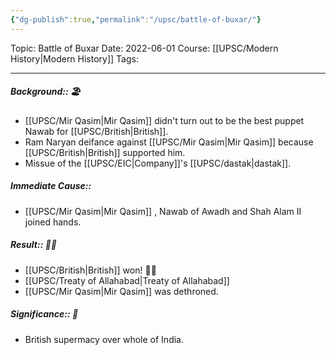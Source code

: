 ```yaml
---
{"dg-publish":true,"permalink":"/upsc/battle-of-buxar/"}
---
```


Topic: Battle of Buxar
Date: 2022-06-01
Course: [[UPSC/Modern History\|Modern History]]
Tags: 

---

##### Background:: 🏖️
- [[UPSC/Mir Qasim\|Mir Qasim]] didn't turn out to be the best puppet Nawab for [[UPSC/British\|British]]. 
- Ram Naryan deifance against [[UPSC/Mir Qasim\|Mir Qasim]] because [[UPSC/British\|British]] supported him. 
- Missue of the [[UPSC/EIC\|Company]]'s [[UPSC/dastak\|dastak]]. 
##### Immediate Cause:: 
- [[UPSC/Mir Qasim\|Mir Qasim]] , Nawab of Awadh and Shah Alam II joined hands. 
##### Result:: 🤔💭
- [[UPSC/British\|British]] won! 🥳😢
- [[UPSC/Treaty of Allahabad\|Treaty of Allahabad]]
- [[UPSC/Mir Qasim\|Mir Qasim]] was dethroned. 
##### Significance:: 👀
- British supermacy over whole of India.
